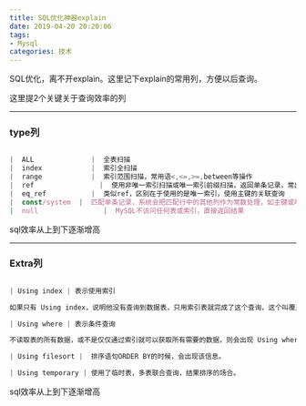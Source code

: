```yaml
---
title: SQL优化神器explain
date: 2019-04-20 20:20:06
tags:
- Mysql
categories: 技术
---
```


SQL优化，离不开explain。这里记下explain的常用列，方便以后查询。



这里提2个关键关于查询效率的列

---


### type列


``` javascript

|  ALL              |  全表扫描
|  index            |  索引全扫描
|  range            |  索引范围扫描，常用语<,<=,>=,between等操作
|  ref                |  使用非唯一索引扫描或唯一索引前缀扫描，返回单条记录，常出现在关联查询中
|  eq_ref           |  类似ref，区别在于使用的是唯一索引，使用主键的关联查询
|  const/system  |  匹配单条记录，系统会把匹配行中的其他列作为常数处理，如主键或唯一索引查询
|  null                |  MySQL不访问任何表或索引，直接返回结果

```
sql效率从上到下逐渐增高

---




### Extra列


``` javascript

| Using index | 表示使用索引

如果只有 Using index，说明他没有查询到数据表，只用索引表就完成了这个查询，这个叫覆盖索引。如果同时出现Using where，代表使用索引来查找读取记录，也是可以用到索引的，但是需要查询到数据表。

| Using where | 表示条件查询

不读取表的所有数据，或不是仅仅通过索引就可以获取所有需要的数据，则会出现 Using where。

| Using filesort |  排序语句ORDER BY的时候，会出现该信息。  

| Using temporary | 使用了临时表，多表联合查询，结果排序的场合。

```
sql效率从上到下逐渐增高
